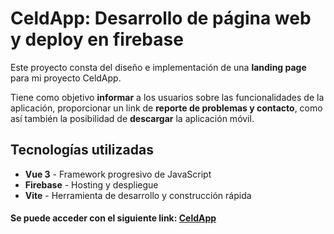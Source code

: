 # CeldApp: Desarrollo de página web y deploy en firebase

Este proyecto consta del diseño e implementación de una **landing page** para mi proyecto CeldApp.  
  
Tiene como objetivo **informar** a los usuarios sobre las funcionalidades de la aplicación, proporcionar un link de **reporte de problemas y contacto**, como así también la posibilidad de **descargar** la aplicación móvil.

## Tecnologías utilizadas

+ **Vue 3** - Framework progresivo de JavaScript
+ **Firebase** - Hosting y despliegue
+ **Vite** - Herramienta de desarrollo y construcción rápida

  
#### Se puede acceder con el siguiente link: [CeldApp](https://celdapp.site)
